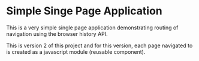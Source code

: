 # Simple Singe Page Application 
This is a very simple single page application demonstrating routing of navigation
using the browser history API.

This is version 2 of this project and for this version, each page navigated to is 
created as a javascript module (reusable component).